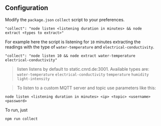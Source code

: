## Configuration
Modify the `package.json` `collect` script to your preferences.
```
"collect": "node listen <listening duration in minutes> && node extract <types to extract>"
```

For example here the script is listening for `10` minutes extracting the readings with the type of `water-temperature` and `electrical-conductivity`.
```
"collect": "node listen 10 && node extract water-temperature electrical-conductivity"
```

> listen listens by default to static.cnrd.de:3001. Available types are: 
`water-temperature`
`electrical-conductivity`
`temperature`
`humidity`
`light-intensity`

> To listen to a custom MQTT server and topic use parameters like this:
```
node listen <listening duration in minutes> <ip> <topic> <username> <password>
```

To run, just
```
npm run collect
```
